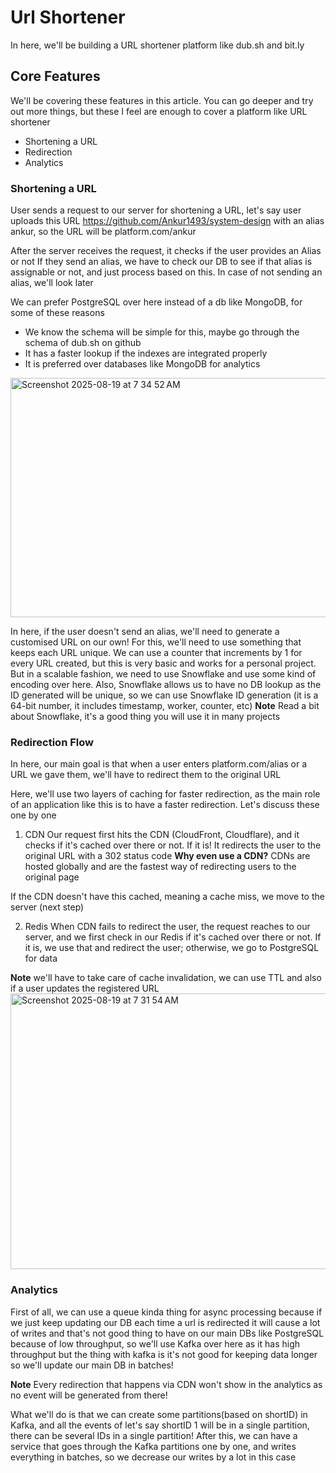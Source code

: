 # Url Shortener
In here, we'll be building a URL shortener platform like dub.sh and bit.ly

## Core Features 
We'll be covering these features in this article. You can go deeper and try out more things, but these I feel are enough to cover a platform like URL shortener
- Shortening a URL
- Redirection
- Analytics


### Shortening a URL
User sends a request to our server for shortening a URL, let's say user uploads this URL https://github.com/Ankur1493/system-design with an alias ankur, so the URL will be platform.com/ankur

After the server receives the request, it checks if the user provides an Alias or not
If they send an alias, we have to check our DB to see if that alias is assignable or not, and just process based on this.
In case of not sending an alias, we'll look later

We can prefer PostgreSQL over here instead of a db like MongoDB, for some of these reasons
- We know the schema will be simple for this, maybe go through the schema of dub.sh on github
- It has a faster lookup if the indexes are integrated properly
- It is preferred over databases like MongoDB for analytics
<img width="1003" height="383" alt="Screenshot 2025-08-19 at 7 34 52 AM" src="https://github.com/user-attachments/assets/04fd3a8f-8d87-4257-8b5a-56662b6db024" />

In here, if the user doesn't send an alias, we'll need to generate a customised URL on our own! For this, we'll need to use something that keeps each URL unique.
We can use a counter that increments by 1 for every URL created, but this is very basic and works for a personal project. But in a scalable fashion, we need to use Snowflake and use some kind of encoding over here. Also, Snowflake allows us to have no DB lookup as the ID generated will be unique, so we can use Snowflake ID generation (it is a 64-bit number, it includes timestamp, worker, counter, etc)
**Note** Read a bit about Snowflake, it's a good thing you will use it in many projects

### Redirection Flow
In here, our main goal is that  when a user enters platform.com/alias or a URL we gave them, we'll have to redirect them to the original URL

Here, we'll use two layers of caching for faster redirection, as the main role of an application like this is to have a faster redirection. Let's discuss these one by one

1. CDN
Our request first hits the CDN (CloudFront, Cloudflare), and it checks if it's cached over there or not. If it is! It redirects the user to the original URL with a 302 status code
**Why even use a CDN?** CDNs are hosted globally and are the fastest way of redirecting users to the original page

If the CDN doesn't have this cached, meaning a cache miss, we move to the server (next step)

2. Redis
When CDN fails to redirect the user, the request reaches to our server, and we first check in our Redis if it's cached over there or not.
If it is, we use that and redirect the user; otherwise, we go to PostgreSQL for data


**Note** we'll have to take care of cache invalidation, we can use TTL and also if a user updates the registered URL
<img width="1254" height="441" alt="Screenshot 2025-08-19 at 7 31 54 AM" src="https://github.com/user-attachments/assets/237ad015-890a-49d3-ac42-dac7fb691793" />


### Analytics

First of all, we can use a queue kinda thing for async processing because if we just keep updating our DB each time a url is redirected it will cause a lot of writes and that's not good thing to have on our main DBs like PostgreSQL because of low throughput, so we'll use Kafka over here as it has high throughput but the thing with kafka is it's not good for keeping data longer so we'll update our main DB in batches!

**Note** Every redirection that happens via CDN won't show in the analytics as no event will be generated from there!

What we'll do is that we can create some partitions(based on shortID) in Kafka, and all the events of let's say shortID 1 will be in a single partition, there can be several IDs in a single partition!
After this, we can have a service that goes through the Kafka partitions one by one, and writes everything in batches, so we decrease our writes by a lot in this case
